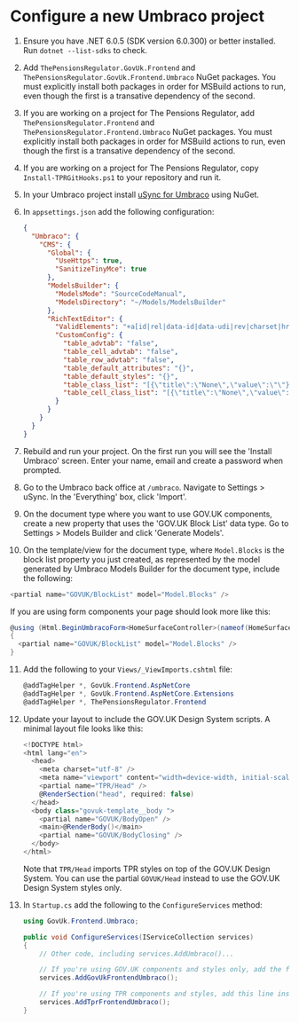 # Configure a new Umbraco project

1. Ensure you have .NET 6.0.5 (SDK version 6.0.300) or better installed. Run `dotnet --list-sdks` to check.
2. Add `ThePensionsRegulator.GovUk.Frontend` and `ThePensionsRegulator.GovUk.Frontend.Umbraco` NuGet packages. You must explicitly install both packages in order for MSBuild actions to run, even though the first is a transative dependency of the second.
3. If you are working on a project for The Pensions Regulator, add `ThePensionsRegulator.Frontend` and `ThePensionsRegulator.Frontend.Umbraco` NuGet packages. You must explicitly install both packages in order for MSBuild actions to run, even though the first is a transative dependency of the second.
4. If you are working on a project for The Pensions Regulator, copy `Install-TPRGitHooks.ps1` to your repository and run it.
5. In your Umbraco project install [uSync for Umbraco](https://jumoo.co.uk/usync/) using NuGet.
6. In `appsettings.json` add the following configuration:

   ```json
   {
     "Umbraco": {
       "CMS": {
         "Global": {
           "UseHttps": true,
           "SanitizeTinyMce": true
         },
         "ModelsBuilder": {
           "ModelsMode": "SourceCodeManual",
           "ModelsDirectory": "~/Models/ModelsBuilder"
         },
         "RichTextEditor": {
           "ValidElements": "+a[id|rel|data-id|data-udi|rev|charset|hreflang|lang|tabindex|type|name|href|target|class],-strong/-b[class],-em/-i[class],-strike[class],p[id|class],-ol[style|class|reversed|start|type],-ul[class],-li[class],br[class],-sub[class],-sup[class],-blockquote[class],-table[class|id|lang],-tr[id|lang|class|rowspan],tbody[id|class],thead[id|class],tfoot[id|class],td[id|lang|class|colspan|rowspan|width],-th[id|lang|class|colspan|rowspan|width|scope],caption[id|lang|class],-div[id|class],-span[class],-pre[class],-h1[id|class],-h2[id|class],-h3[id|class],-h4[id|class],-h5[id|class],-h6[id|class],hr[class],small[class],dd[id|class|lang],dl[id|class|lang],dt[id|class|dir|lang]",
           "CustomConfig": {
             "table_advtab": "false",
             "table_cell_advtab": "false",
             "table_row_advtab": "false",
             "table_default_attributes": "{}",
             "table_default_styles": "{}",
             "table_class_list": "[{\"title\":\"None\",\"value\":\"\"},{\"title\": \"Width: three-quarters\",\"value\": \"govuk-!-width-three-quarters\"},{\"title\": \"Width: two-thirds\",\"value\": \"govuk-!-width-two-thirds\"},{\"title\": \"Width: one-half\",\"value\": \"govuk-!-width-one-half\"}]",
             "table_cell_class_list": "[{\"title\":\"None\",\"value\":\"\"},{\"title\": \"Numeric header cell\",\"value\": \"govuk-table__header--numeric\"},{\"title\": \"Numeric data cell\",\"value\": \"govuk-table__cell--numeric\"},{\"title\": \"Width: one-half\",\"value\": \"govuk-!-width-one-half\"},{\"title\": \"Width: one-third\",\"value\": \"govuk-!-width-one-third\"},{\"title\": \"Width: one-quarter\",\"value\": \"govuk-!-width-one-quarter\"}]"
           }
         }
       }
     }
   }
   ```

7. Rebuild and run your project. On the first run you will see the 'Install Umbraco' screen. Enter your name, email and create a password when prompted.
8. Go to the Umbraco back office at `/umbraco`. Navigate to Settings > uSync. In the 'Everything' box, click 'Import'.
9. On the document type where you want to use GOV.UK components, create a new property that uses the 'GOV.UK Block List' data type. Go to Settings > Models Builder and click 'Generate Models'.
10. On the template/view for the document type, where `Model.Blocks` is the block list property you just created, as represented by the model generated by Umbraco Models Builder for the document type, include the following:

   ```csharp
   <partial name="GOVUK/BlockList" model="Model.Blocks" />
   ```

   If you are using form components your page should look more like this:

   ```csharp
   @using (Html.BeginUmbracoForm<HomeSurfaceController>(nameof(HomeSurfaceController.Index), new {}, new { novalidate="novalidate" }))
   {
     <partial name="GOVUK/BlockList" model="Model.Blocks" />
   }
   ```

11. Add the following to your `Views/_ViewImports.cshtml` file:

    ```csharp
    @addTagHelper *, GovUk.Frontend.AspNetCore
    @addTagHelper *, GovUk.Frontend.AspNetCore.Extensions
    @addTagHelper *, ThePensionsRegulator.Frontend
    ```

12. Update your layout to include the GOV.UK Design System scripts. A minimal layout file looks like this:

    ```csharp
    <!DOCTYPE html>
    <html lang="en">
      <head>
        <meta charset="utf-8" />
        <meta name="viewport" content="width=device-width, initial-scale=1.0" />
        <partial name="TPR/Head" />
        @RenderSection("head", required: false)
      </head>
      <body class="govuk-template__body ">
        <partial name="GOVUK/BodyOpen" />
        <main>@RenderBody()</main>
        <partial name="GOVUK/BodyClosing" />
      </body>
    </html>
    ```

    Note that `TPR/Head` imports TPR styles on top of the GOV.UK Design System. You can use the partial `GOVUK/Head` instead to use the GOV.UK Design System styles only.

13. In `Startup.cs` add the following to the `ConfigureServices` method:

    ```csharp
    using GovUk.Frontend.Umbraco;

    public void ConfigureServices(IServiceCollection services)
    {
        // Other code, including services.AddUmbraco()...

        // If you're using GOV.UK components and styles only, add the following line
        services.AddGovUkFrontendUmbraco();

        // If you're using TPR components and styles, add this line instead
        services.AddTprFrontendUmbraco();
    }
    ```

